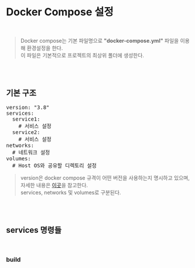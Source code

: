# Docker Compose 설정
</br>

> Docker compose는 기본 파일명으로 **"docker-compose.yml"** 파일을 이용해 환경설정을 한다.</br>
> 이 파일은 기본적으로 프로젝트의 최상위 폴더에 생성한다.

</br></br>

## 기본 구조
<pre>version: "3.8"
services:
  service1:
    # 서비스 설정
  service2:
    # 서비스 설정
networks:
  # 네트워크 설정
volumes:
  # Host OS와 공유할 디렉토리 설정</pre>
  
> version은 docker compose 규격이 어떤 버전을 사용하는지 명시하고 있으며, 자세한 내용은 [이곳](https://docs.docker.com/compose/compose-file/)을 참고한다.</br>
> services, networks 및 volumes로 구분된다.

</br></br>

## services 명령들
</br>

### build
